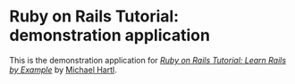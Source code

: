 # Ruby on Rails Tutorial: demonstration application

This is the demonstration application for [*Ruby on Rails Tutorial: Learn Rails by
Example*](http://railstutorial.org/) by [Michael Hartl](http://michaelhartl.com/).
